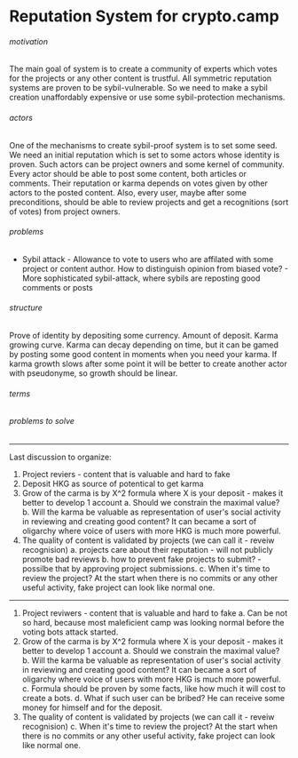 
# Reputation System for crypto.camp 

###### motivation 
The main goal of system is to create a community of experts which votes for the projects or any other content is trustful. All symmetric reputation systems are proven to be sybil-vulnerable. So we need to make a sybil creation unaffordably expensive or use some sybil-protection mechanisms.
###### actors 
One of the mechanisms to create sybil-proof system is to set some seed. We need an initial reputation which is set to some actors whose identity is proven.
Such actors can be project owners and some kernel of community.
Every actor should be able to post some content, both articles or comments. Their reputation or karma depends on votes given by other actors to the posted content.
Also, every user, maybe after some preconditions, should be able to review projects and get a recognitions (sort of votes) from project owners.
###### problems 
   -	Sybil attack
	-	Allowance to vote to users who are affilated with some project or content author. How to distinguish opinion from biased vote?
	-	More sophisticated sybil-attack, where sybils are reposting good comments or posts
###### structure
Prove of identity by depositing some currency.
Amount of deposit.
Karma growing curve. Karma can decay depending on time, but it can be gamed by posting some good content in moments when you need your karma. If karma growth slows after some point it will be better to create another actor with pseudonyme, so growth should be linear.
###### terms 
###### problems to solve





***

Last discussion to organize: 

1. Project reviers - content that is valuable and hard to fake
2. Deposit HKG as source of potentical to get karma
3. Grow of the carma is by X^2 formula where X is your deposit - makes it better to develop 1 account
   a. Should we constrain the maximal value?
   b. Will the karma be valuable as representation of user's social activity in reviewing and creating good content? It can became a sort of oligarchy where voice of users with more HKG is much more powerful.
4. The quality of content is validated by projects (we can call it - reveiw recognision)
   a. projects care about their reputation - will not publicly promote bad reviews 
   b. how to prevent fake projects to submit? - possilbe that by approving project submissions.
   c. When it's time to review the project? At the start when there is no commits or any other useful activity, fake project can look like normal one.
   
   
--------
1. Project reviwers - content that is valuable and hard to fake
   a. Can be not so hard, because most maleficient camp was looking normal before the voting bots attack started.
3. Grow of the carma is by X^2 formula where X is your deposit - makes it better to develop 1 account
   a. Should we constrain the maximal value?
   b. Will the karma be valuable as representation of user's social activity in reviewing and creating good content? It can became a sort of oligarchy where voice of users with more HKG is much more powerful.
   c. Formula should be proven by some facts, like how much it will cost to create a bots.
   d. What if such user can be bribed? He can receive some money for himself and for the deposit.
4. The quality of content is validated by projects (we can call it - reveiw recognision)
   c. When it's time to review the project? At the start when there is no commits or any other useful activity, fake project can look like normal one.
